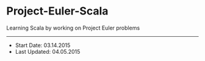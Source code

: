 # Project-Euler-Scala

Learning Scala by working on Project Euler problems

----

- Start Date: 03.14.2015
- Last Updated: 04.05.2015